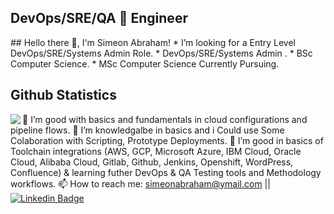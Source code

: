  <h2 align='left'>DevOps/SRE/QA 🚀 Engineer</h2>
 ## Hello there 👋, I'm Simeon Abraham!
 * I’m looking for a Entry Level DevOps/SRE/Systems Admin Role. 
 * DevOps/SRE/Systems Admin .
 * BSc Computer Science.
 * MSc Computer Science Currently Pursuing. 
 <h2 align='left'>Github Statistics</h2>
 <img align='left' src='https://github-readme-stats.vercel.app/api?username=simeonabe&theme=transparent&show_icons=true'/>
 <!--<p align='center'><hr/></p>-->
 <!--<img 'width='100%' src='Secreatstuff/nnetwork.gif'/>
 <img 'width='100%' src='Secreatstuff/compute.gif'/>-->
 <!--<img src='https://github-readme-stats.vercel.app/api/top-langs/?username=simeonabe&layout=compact&theme=algolia'/>-->

   
  🙂 I’m good with basics and fundamentals in cloud configurations and pipeline flows.
  🙂 I’m knowledgalbe in basics and i Could use Some Colaboration with Scripting, Prototype Deployments.
  🌱 I’m good in basics of Toolchain integrations (AWS, GCP, Microsoft Azure, IBM Cloud, Oracle Cloud, Alibaba Cloud, Gitlab, Github, Jenkins, Openshift, WordPress,     Confluence) & learning futher DevOps & QA Testing tools and Methodology workflows.
  📫 How to reach me: simeonabraham@ymail.com || [![Linkedin Badge](https://img.shields.io/badge/-simeonabraham-blue?style=flat-square&logo=Linkedin&logoColor=white&link=https://https://www.linkedin.com/in/simeon-abraham-501226b2/)](https://www.linkedin.com/in/simeon-abraham-501226b2)


<!--
**simeonabe/simeonabe** is a ✨ _special_ ✨ repository because its `README.md` (this file) appears on your GitHub profile.

Here are some ideas to get you started:

- 🔭 I’m currently working on ...
- 🌱 I’m currently learning ...
- 👯 I’m looking to collaborate on ...
- 🤔 
- 💬 Ask me about ...
- 📫 How to reach me: ...
- 😄 Pronouns: ...
- ⚡ Fun fact: ...
-->
